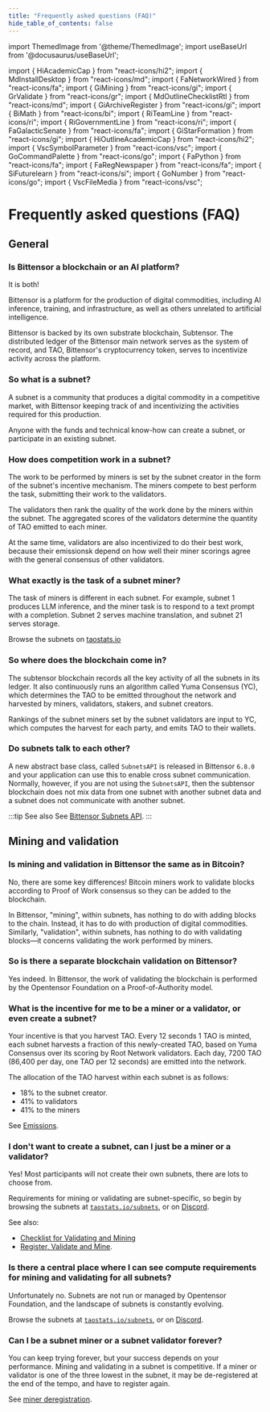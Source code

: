 ```yaml
---
title: "Frequently asked questions (FAQ)"
hide_table_of_contents: false 
---
```

import ThemedImage from '@theme/ThemedImage';
import useBaseUrl from '@docusaurus/useBaseUrl';

import { HiAcademicCap } from "react-icons/hi2";
import { MdInstallDesktop } from "react-icons/md";
import { FaNetworkWired } from "react-icons/fa";
import { GiMining } from "react-icons/gi";
import { GrValidate } from "react-icons/gr";
import { MdOutlineChecklistRtl } from "react-icons/md";
import { GiArchiveRegister } from "react-icons/gi";
import { BiMath } from "react-icons/bi";
import { RiTeamLine } from "react-icons/ri";
import { RiGovernmentLine } from "react-icons/ri";
import { FaGalacticSenate } from "react-icons/fa";
import { GiStarFormation } from "react-icons/gi";
import { HiOutlineAcademicCap } from "react-icons/hi2";
import { VscSymbolParameter } from "react-icons/vsc";
import { GoCommandPalette } from "react-icons/go";
import { FaPython } from "react-icons/fa";
import { FaRegNewspaper } from "react-icons/fa";
import { SiFuturelearn } from "react-icons/si";
import { GoNumber } from "react-icons/go";
import { VscFileMedia } from "react-icons/vsc";

# Frequently asked questions (FAQ)

## General

### Is Bittensor a blockchain or an AI platform?

It is both!

Bittensor is a platform for the production of digital commodities, including AI inference, training, and infrastructure, as well as others unrelated to artificial intelligence.

Bittensor is backed by its own substrate blockchain, Subtensor. The distributed ledger of the Bittensor main network serves as the system of record, and TAO, Bittensor's cryptocurrency token, serves to incentivize activity across the platform.

### So what is a subnet?

A subnet is a community that produces a digital commodity in a competitive market, with Bittensor keeping track of and incentivizing the activities required for this production.

Anyone with the funds and technical know-how can create a subnet, or participate in an existing subnet.

### How does competition work in a subnet?

The work to be performed by miners is set by the subnet creator in the form of the subnet's incentive mechanism. The miners compete to best perform the task, submitting their work to the validators. 

The validators then rank the quality of the work done by the miners within the subnet. The aggregated scores of the validators determine the quantity of TAO emitted to each miner.

At the same time, validators are also incentivized to do their best work, because their emissionsk depend on how well their miner scorings agree with the general consensus of other validators.

### What exactly is the task of a subnet miner?

The task of miners is different in each subnet. For example, subnet 1 produces LLM inference, and the miner task is to respond to a text prompt with a completion. Subnet 2 serves machine translation, and subnet 21 serves storage.

Browse the subnets on [taostats.io](https://taostats.io/subnets)

### So where does the blockchain come in?

The subtensor blockchain records all the key activity of all the subnets in its ledger. It also continuously runs an algorithm called Yuma Consensus (YC), which determines the TAO to be emitted throughout the network and harvested by miners, validators, stakers, and subnet creators.

Rankings of the subnet miners set by the subnet validators are input to YC, which  computes the harvest for each party, and emits TAO to their wallets.

### Do subnets talk to each other?

A new abstract base class, called `SubnetsAPI` is released in Bittensor `6.8.0` and your application can use this to enable cross subnet communication. Normally, however, if you are not using the `SubnetsAPI`, then the subtensor blockchain does not mix data from one subnet with another subnet data and a subnet does not communicate with another subnet. 

:::tip See also
See [Bittensor Subnets API](https://github.com/opentensor/bittensor/blob/master/README.md#bittensor-subnets-api).
:::

## Mining and validation

### Is mining and validation in Bittensor the same as in Bitcoin?

No, there are some key differences! Bitcoin miners work to validate blocks according to Proof of Work consensus so they can be added to the blockchain.

In Bittensor, "mining", within subnets, has nothing to do with adding blocks to the chain. Instead, it has to do with production of digital commodities. Similarly, "validation", within subnets, has nothing to do with validating blocks&mdash;it concerns validating the work performed by miners.

### So is there a separate blockchain validation on Bittensor?

Yes indeed. In Bittensor, the work of validating the blockchain is performed by the Opentensor Foundation on a Proof-of-Authority model.

### What is the incentive for me to be a miner or a validator, or even create a subnet? 

Your incentive is that you harvest TAO. Every 12 seconds 1 TAO is minted, each subnet harvests a fraction of this newly-created TAO, based on Yuma Consensus over its scoring by Root Network validators. Each day, 7200 TAO (86,400 per day, one TAO per 12 seconds) are emitted into the network.

The allocation of the TAO harvest within each subnet is as follows:

- 18% to the subnet creator.
- 41% to validators
- 41% to the miners

See [Emissions](./emissions.md).

### I don't want to create a subnet, can I just be a miner or a validator?

Yes! Most participants will not create their own subnets, there are lots to choose from.

Requirements for mining or validating are subnet-specific, so begin by browsing the subnets at [`taostats.io/subnets`](https://taostats.io/subnets), or on [Discord](https://discord.com/channels/799672011265015819/830068283314929684).

See also: 

- [Checklist for Validating and Mining](./subnets/checklist-for-validating-mining.md)
- [Register, Validate and Mine](./subnets/register-validate-mine.md).

### Is there a central place where I can see compute requirements for mining and validating for all subnets?

Unfortunately no. Subnets are not run or managed by Opentensor Foundation, and the landscape of subnets is constantly evolving. 

Browse the subnets at [`taostats.io/subnets`](https://taostats.io/subnets), or on [Discord](https://discord.com/channels/799672011265015819/830068283314929684).

### Can I be a subnet miner or a subnet validator forever?

You can keep trying forever, but your success depends on your performance. Mining and validating in a subnet is competitive. If a miner or validator is one of the three lowest in the subnet, it may be de-registered at the end of the tempo, and have to register again.

See [miner deregistration](./subnets/register-validate-mine.md#miner-deregistration). 
